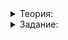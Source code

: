 <details>
<summary>Теория:</summary>

# Два важных правила оптимизации

В предыдущем уроке нас постигла неудача: оптимизация не дала желаемого ускорения. Это показывает, что оптимизация — не всегда хорошо. Код стало сложнее писать и читать, а результат оказался неудовлетворительным. Чтобы избегать подобных неприятностей, следуйте первому правилу оптимизации.

> Первое правило оптимизации: избегайте преждевременной оптимизации.

Главные достоинства вашей программы — это надёжность, понятность и скорость. Усложняя программу ради скорости, вы ухудшаете понятность, а скорее всего, и надёжность, потому что в сложных и непонятных программах гораздо проще допустить ошибку. Особенно обидно, если результат того не стоил.

Если оптимизация сработала, и вы путём большого труда ускорили функцию, занимавшую 10 миллисекунд, до одной миллисекунды — это хорошее достижение. Но если вся программа при этом работает 10 секунд, ускорение попросту не будет заметно. Понять, где именно нужна оптимизация, поможет профилировка. Это второе правило оптимизации.

> Второе правило оптимизации: измеряйте.

Только измерения помогут выявить узкие места программы — те, где ваша программа в действительности проводит больше всего времени. Их расположение часто противоречит интуиции.

Есть даже эмпирическое правило Парето, согласно которому

> 80% всего времени выполнения программы тратится на 20% кода.

В реальных программах это соотношение может быть иным и часто даже более разительным. Но в любом случае оно говорит, что во время разработки стоит думать не только об эффективности кода, но и о том, что ему может понадобиться оптимизация.

----------

Выберите верные утверждения.

-   С++ — самый быстрый язык программирования. Любая программа, написанная на нём, будет крайне быстро решать поставленную задачу.
    
-   Оптимизация — это изменение программы, улучшающее производительность, но не меняющее результат.
    
-   В каждом компиляторе C++ есть автоматический оптимизатор, его можно отключить при необходимости.
    
-   Автоматический оптимизатор может серьёзно изменить работу программы, его лучше не применять без необходимости.
    
-   Во время разработки нужно постоянно думать о производительности и писать только оптимальный код.
    
-   Оптимизация имеет смысл только для критичных мест программы. Чтобы выявить их, используется профилировка.
    

### Задание

Это задание выполните и протестируйте в своей IDE. Сохраните решение. Оно понадобится вам для итогового проекта пятого спринта.

Внесите небольшую модификацию в свой поисковый сервер. Пусть он выводит время выполнения запросов  `FindTopDocuments`  и  `MatchDocuments`  в  `cout`. Для этого расширьте класс  `LogDuration`  так, чтобы его конструктор принимал второй аргумент типа  `ostream&`, по умолчанию равный  `cerr`. В переданный классу поток должна выводиться информация о времени работы операции. Добавьте макрос  `LOG_DURATION_STREAM`. Примеры использования этой функции и макроса:

```cpp
...
// без макроса
{
    LogDuration guard("Long task", cout);
    PerformLongTask();
}

// с макросом
{
    LOG_DURATION_STREAM("Long task", cout);
    PerformLongTask();
}
...

```

Диагностика, выводимая в  `cout`, должна называться  `Operation time`. Допустим, в  `main`  документы ищутся так:

```cpp
MatchDocuments(search_server, "пушистый -пёс"s);
...
FindTopDocuments(search_server, "пушистый -кот"s);

```

Тогда вы увидите подобный вывод:

```
Матчинг документов по запросу: пушистый -пёс
{ document_id = 1, status = 0, words = пушистый}
...
{ document_id = 4, status = 0, words =}
Operation time: 15 ms
...
Результаты поиска по запросу: пушистый -кот
{ document_id = 1, relevance = 0.143844, rating = 5 }
...
{ document_id = 17, relevance = 0.143844, rating = 5 }
Operation time: 76 ms

```

Не забудьте сохранить своё решение.

</details>

<details>
<summary>Задание:</summary>

# Ответы на задания

----------

Выберите верные утверждения.

-   **(-)**  С++ — самый быстрый язык программирования. Любая программа, написанная на нём, будет крайне быстро решать поставленную задачу.

> Программы на C++ действительно эффективны, но только если они правильно написаны.

-   **(+)**  Оптимизация — это изменение программы, улучшающее производительность, но не меняющее результат.

> Действительно. Изменения, не меняющие результат, называются «рефакторинг». Его проводят для разных целей, не только ради эффективности. Основная цель рефакторинга — улучшить код.

-   **(+)**  В каждом компиляторе C++ есть автоматический оптимизатор, его можно отключить при необходимости.

> Да, отключение оптимизатора используется для отладочных (Debug) сборок.

-   **(-)**  Автоматический оптимизатор может серьёзно изменить работу программы, его лучше не применять без необходимости.

> Его нужно использовать всегда для конечных (Release) сборок. Изменения, которые вносит оптимизатор, могут либо помешать отладке, либо выявить ошибки или неопределённое поведение, уже имеющиеся в программе.

-   **(-)**  Во время разработки нужно постоянно думать о производительности и писать только оптимальный код.

> Это крайне неправильная концепция. Её называют «преждевременная оптимизация». На самом деле следует думать об оптимальности, но руководствоваться в первую очередь качеством и понятностью кода. Большинство операций вашей программы влияют на общее время работы незначительно, следует оптимизировать только узкие места.

-   **(+)**  Оптимизация имеет смысл только для критичных мест программы. Чтобы выявить их, используется профилировка.

> Да, профилировка поможет выявить распределение расходов времени и понять, в каком именно месте кода программа проводит больше всего времени.

</details>

